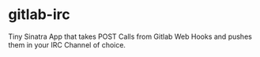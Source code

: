 gitlab-irc
==========

Tiny Sinatra App that takes POST Calls from Gitlab Web Hooks and pushes them in your IRC Channel of choice.